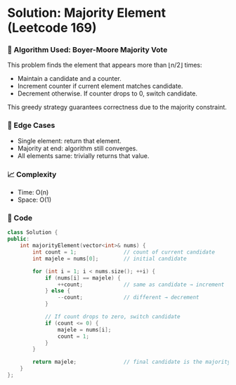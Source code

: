 # Solution: Majority Element (Leetcode 169)

### 🧠 Algorithm Used: Boyer-Moore Majority Vote

This problem finds the element that appears more than ⌊n/2⌋ times:

- Maintain a candidate and a counter.
- Increment counter if current element matches candidate.
- Decrement otherwise. If counter drops to 0, switch candidate.

This greedy strategy guarantees correctness due to the majority constraint.

### 🧪 Edge Cases

- Single element: return that element.
- Majority at end: algorithm still converges.
- All elements same: trivially returns that value.

### 📈 Complexity

- Time: O(n)
- Space: O(1)

### 🧾 Code

```cpp
class Solution {
public:
    int majorityElement(vector<int>& nums) {
        int count = 1;               // count of current candidate
        int majele = nums[0];        // initial candidate

        for (int i = 1; i < nums.size(); ++i) {
            if (nums[i] == majele) {
                ++count;             // same as candidate → increment
            } else {
                --count;             // different → decrement
            }

            // If count drops to zero, switch candidate
            if (count <= 0) {
                majele = nums[i];
                count = 1;
            }
        }

        return majele;               // final candidate is the majority
    }
};
```
